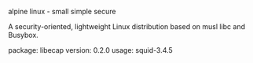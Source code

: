 alpine linux - small simple secure

A security-oriented, lightweight Linux distribution based on musl libc and Busybox.


package: libecap
version: 0.2.0
usage: squid-3.4.5

